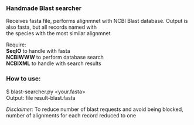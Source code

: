 ### Handmade Blast searcher

Receives fasta file, performs alignmnet with NCBI Blast database. Output is also fasta, but all records named with  
the species with the most similar alignmnet

Require:  
__SeqIO__ to handle with fasta  
__NCBIWWW__ to perform database search  
__NCBIXML__ to handle with search results

### How to use:
$ blast-searcher.py <your.fasta>  
Output: file result-blast.fasta


_Disclaimer:_
To reduce number of blast requests and avoid being blocked, number of alignments for each record reduced to one
